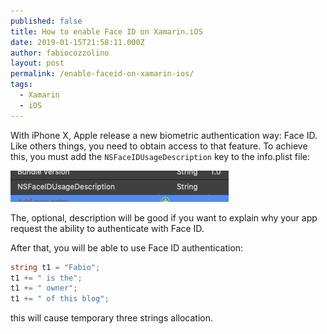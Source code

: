 ```yaml
---
published: false
title: How to enable Face ID on Xamarin.iOS
date: 2019-01-15T21:58:11.000Z
author: fabiocozzolino
layout: post
permalink: /enable-faceid-on-xamarin-ios/
tags:
  - Xamarin
  - iOS
---
```

With iPhone X, Apple release a new biometric authentication way: Face ID. Like others things, you need to obtain access to that feature. To achieve this, you must add the `NSFaceIDUsageDescription` key to the info.plist file:

![Enable FaceId](/assets/img/faceid-enabled.png)

The, optional, description will be good if you want to explain why your app request the ability to authenticate with Face ID.

After that, you will be able to use Face ID authentication:

```csharp
string t1 = "Fabio";
t1 += " is the";
t1 += " owner";
t1 += " of this blog";
```

this will cause temporary three strings allocation.



